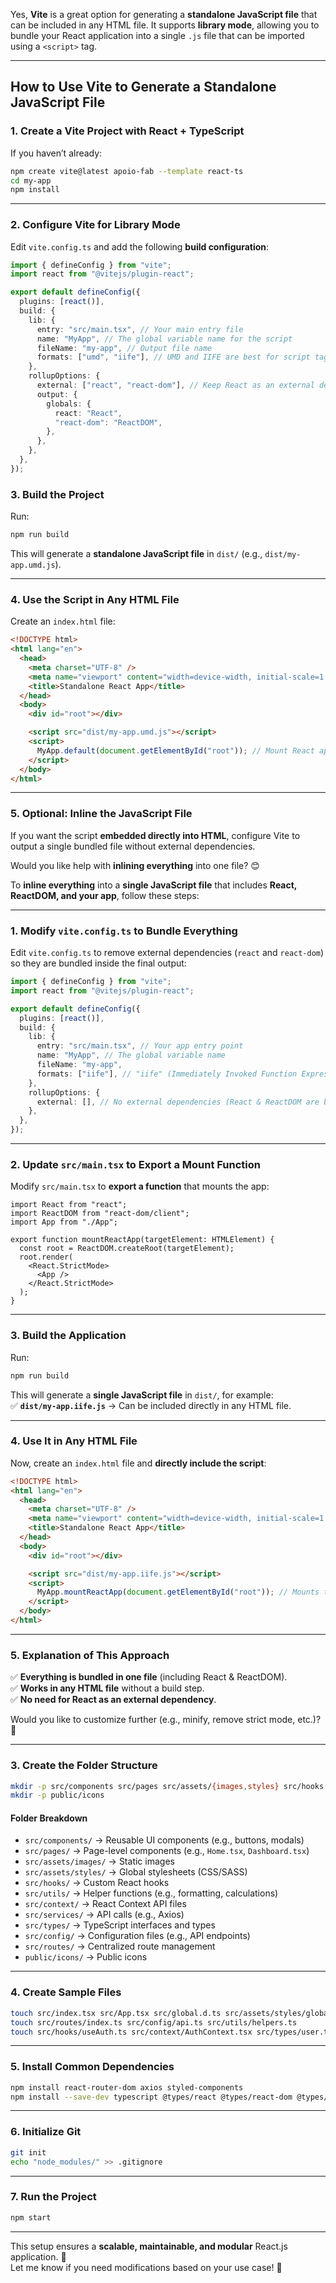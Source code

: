 Yes, **Vite** is a great option for generating a **standalone JavaScript file** that can be included in any HTML file. It supports **library mode**, allowing you to bundle your React application into a single `.js` file that can be imported using a `<script>` tag.

---

## **How to Use Vite to Generate a Standalone JavaScript File**

### **1. Create a Vite Project with React + TypeScript**

If you haven’t already:

```bash
npm create vite@latest apoio-fab --template react-ts
cd my-app
npm install
```

---

### **2. Configure Vite for Library Mode**

Edit `vite.config.ts` and add the following **build configuration**:

```ts
import { defineConfig } from "vite";
import react from "@vitejs/plugin-react";

export default defineConfig({
  plugins: [react()],
  build: {
    lib: {
      entry: "src/main.tsx", // Your main entry file
      name: "MyApp", // The global variable name for the script
      fileName: "my-app", // Output file name
      formats: ["umd", "iife"], // UMD and IIFE are best for script tags
    },
    rollupOptions: {
      external: ["react", "react-dom"], // Keep React as an external dependency if needed
      output: {
        globals: {
          react: "React",
          "react-dom": "ReactDOM",
        },
      },
    },
  },
});
```

### **3. Build the Project**

Run:

```bash
npm run build
```

This will generate a **standalone JavaScript file** in `dist/` (e.g., `dist/my-app.umd.js`).

---

### **4. Use the Script in Any HTML File**

Create an `index.html` file:

```html
<!DOCTYPE html>
<html lang="en">
  <head>
    <meta charset="UTF-8" />
    <meta name="viewport" content="width=device-width, initial-scale=1.0" />
    <title>Standalone React App</title>
  </head>
  <body>
    <div id="root"></div>

    <script src="dist/my-app.umd.js"></script>
    <script>
      MyApp.default(document.getElementById("root")); // Mount React app
    </script>
  </body>
</html>
```

---

### **5. Optional: Inline the JavaScript File**

If you want the script **embedded directly into HTML**, configure Vite to output a single bundled file without external dependencies.

Would you like help with **inlining everything** into one file? 😊

To **inline everything** into a **single JavaScript file** that includes **React, ReactDOM, and your app**, follow these steps:

---

### **1. Modify `vite.config.ts` to Bundle Everything**

Edit `vite.config.ts` to remove external dependencies (`react` and `react-dom`) so they are bundled inside the final output:

```ts
import { defineConfig } from "vite";
import react from "@vitejs/plugin-react";

export default defineConfig({
  plugins: [react()],
  build: {
    lib: {
      entry: "src/main.tsx", // Your app entry point
      name: "MyApp", // The global variable name
      fileName: "my-app",
      formats: ["iife"], // "iife" (Immediately Invoked Function Expression) runs in browsers
    },
    rollupOptions: {
      external: [], // No external dependencies (React & ReactDOM are bundled)
    },
  },
});
```

---

### **2. Update `src/main.tsx` to Export a Mount Function**

Modify `src/main.tsx` to **export a function** that mounts the app:

```tsx
import React from "react";
import ReactDOM from "react-dom/client";
import App from "./App";

export function mountReactApp(targetElement: HTMLElement) {
  const root = ReactDOM.createRoot(targetElement);
  root.render(
    <React.StrictMode>
      <App />
    </React.StrictMode>
  );
}
```

---

### **3. Build the Application**

Run:

```bash
npm run build
```

This will generate a **single JavaScript file** in `dist/`, for example:  
✅ **`dist/my-app.iife.js`** → Can be included directly in any HTML file.

---

### **4. Use It in Any HTML File**

Now, create an `index.html` file and **directly include the script**:

```html
<!DOCTYPE html>
<html lang="en">
  <head>
    <meta charset="UTF-8" />
    <meta name="viewport" content="width=device-width, initial-scale=1.0" />
    <title>Standalone React App</title>
  </head>
  <body>
    <div id="root"></div>

    <script src="dist/my-app.iife.js"></script>
    <script>
      MyApp.mountReactApp(document.getElementById("root")); // Mounts the React app
    </script>
  </body>
</html>
```

---

### **5. Explanation of This Approach**

✅ **Everything is bundled in one file** (including React & ReactDOM).  
✅ **Works in any HTML file** without a build step.  
✅ **No need for React as an external dependency**.

Would you like to customize further (e.g., minify, remove strict mode, etc.)? 🚀

---

### **3. Create the Folder Structure**

```bash
mkdir -p src/components src/pages src/assets/{images,styles} src/hooks src/utils src/context src/services src/types src/config src/routes
mkdir -p public/icons
```

#### **Folder Breakdown**

- `src/components/` → Reusable UI components (e.g., buttons, modals)
- `src/pages/` → Page-level components (e.g., `Home.tsx`, `Dashboard.tsx`)
- `src/assets/images/` → Static images
- `src/assets/styles/` → Global stylesheets (CSS/SASS)
- `src/hooks/` → Custom React hooks
- `src/utils/` → Helper functions (e.g., formatting, calculations)
- `src/context/` → React Context API files
- `src/services/` → API calls (e.g., Axios)
- `src/types/` → TypeScript interfaces and types
- `src/config/` → Configuration files (e.g., API endpoints)
- `src/routes/` → Centralized route management
- `public/icons/` → Public icons

---

### **4. Create Sample Files**

```bash
touch src/index.tsx src/App.tsx src/global.d.ts src/assets/styles/global.css
touch src/routes/index.ts src/config/api.ts src/utils/helpers.ts
touch src/hooks/useAuth.ts src/context/AuthContext.tsx src/types/user.ts
```

---

### **5. Install Common Dependencies**

```bash
npm install react-router-dom axios styled-components
npm install --save-dev typescript @types/react @types/react-dom @types/react-router-dom
```

---

### **6. Initialize Git**

```bash
git init
echo "node_modules/" >> .gitignore
```

---

### **7. Run the Project**

```bash
npm start
```

---

This setup ensures a **scalable, maintainable, and modular** React.js application. 🚀  
Let me know if you need modifications based on your use case! 🎯
